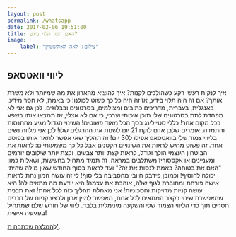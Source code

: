 ```yaml
---
layout: post
permalink: /whatsapp
date: 2017-02-06 19:51:00
title: האם הכל תלוי בידע?
image:
    label: "צילום: לאה לאוקשטיין"
---
```


## ליווי וואטסאפ

איך לנקות רעשי רקע כשהולכים לקנות?
איך להוציא מהארון את מה שמיותר ולא משרת אותך?
אם זה היה תלוי בידע, אז זה היה כל כך פשוט לכולנו! כי באמת, לא חסר מידע, באנגלית, בעברית, מדריכים כתובים ומצולמים, בסרטונים ובבלוגים. לכן גם אני לא מפחדת לתת בסרטונים שלי תוכן איכותי וערכי, כי אם לא אצלי, אז תמצאו אותו בשפע בכל מקום אחר! כללי סטיילינג בסך הכל מאוד פשוטים!
השינוי הגדול מגיע מהתנסות והתמדה. אומרים שלבן אדם לוקח 21 יום לשנות את ההרגלים שלו!
לכן אני מלווה נשים בליווי צמוד שלי בוואטסאפ אפילו ל30 יום!
זה תהליך שאי אפשר לתאר אותו בפוסט אחד. זה פשוט מרגש לראות את השינויים הקטנים אבל כל כך משמעותיים: לראות את הביטחון העצמי הולך וגודל, לראות קצת יותר צבעים, וקצת יותר שילובים זורמים ומעניינים או אקססוריז משתלבים במראה. זה תמיד מתחיל בחששות, ושאלות כמו: "האם את בטוחה? באמת לנסות את זה?" ועד לראות בסוף החודש שאין מילה שהיתי יכולה להוסיף! וכמובן פידבק חיובי מהסביבה בלי סוף! לי זה עושה המון נחת לראות אישה פורחת ומחוברת לגוף שלה, אוהבת את עצמה! היא יודעת מה מתאים לה! היא עושה קניות מדויקות וחסכוניות! אני מאחלת תהליך כזה לכל אחת!
זאת תכנית שמאפשרת שינוי בקצב המתאים לכל אחת, מאפשר למיין ארון ולבצע קניות של דברים חסרים תוך כדי הליווי הצמוד שלי והשקעה מינימלית בלבד. ליווי של חודש שלם שמתחיל בפגישה אישית!

ל[המלצה שכתבה ת'](/testimonials#2017-02-06-whatsapp).

